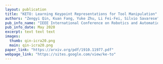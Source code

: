 ```yaml
---
layout: publication
title: "KETO: Learning Keypoint Representations for Tool Manipulation"
authors: "Zengyi Qin, Kuan Fang, Yuke Zhu, Li Fei-Fei, Silvio Savarese"
pub_info_name: "IEEE International Conference on Robotics and Automation (ICRA)"
pub_info_date: May 2020
excerpt: text text text
images:
  thumb: qin-icra20.png
  main: qin-icra20.png
paper_link: "https://arxiv.org/pdf/1910.11977.pdf"
webpage_link: "https://sites.google.com/view/ke-to"
---
```

